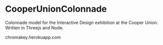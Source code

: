 CooperUnionColonnade
====================

Colonnade model for the Interactive Design exhibition at the Cooper Union. Written in Threejs and Node.

chromakey.herokuapp.com
